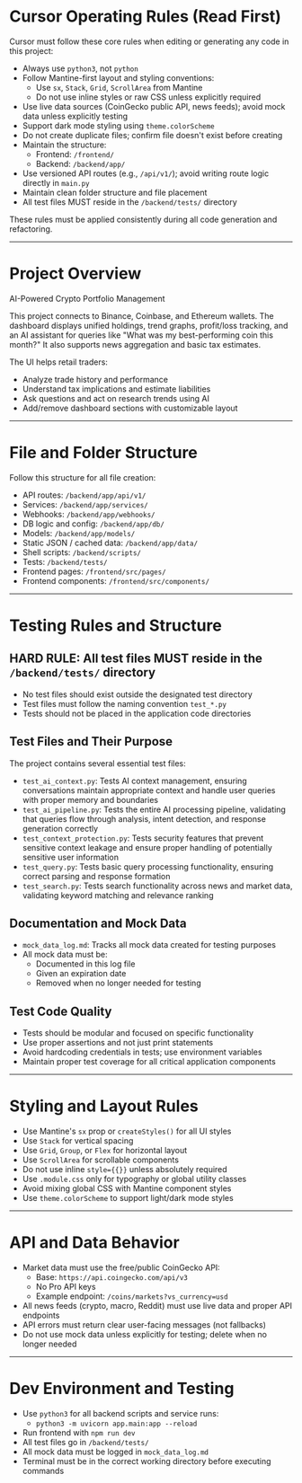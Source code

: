 # Cursor Operating Rules (Read First)

Cursor must follow these core rules when editing or generating any code in this project:

- Always use `python3`, not `python`
- Follow Mantine-first layout and styling conventions:
  - Use `sx`, `Stack`, `Grid`, `ScrollArea` from Mantine
  - Do not use inline styles or raw CSS unless explicitly required
- Use live data sources (CoinGecko public API, news feeds); avoid mock data unless explicitly testing
- Support dark mode styling using `theme.colorScheme`
- Do not create duplicate files; confirm file doesn't exist before creating
- Maintain the structure:
  - Frontend: `/frontend/`
  - Backend: `/backend/app/`
- Use versioned API routes (e.g., `/api/v1/`); avoid writing route logic directly in `main.py`
- Maintain clean folder structure and file placement
- All test files MUST reside in the `/backend/tests/` directory

These rules must be applied consistently during all code generation and refactoring.

---

# Project Overview

AI-Powered Crypto Portfolio Management

This project connects to Binance, Coinbase, and Ethereum wallets. The dashboard displays unified holdings, trend graphs, profit/loss tracking, and an AI assistant for queries like "What was my best-performing coin this month?" It also supports news aggregation and basic tax estimates.

The UI helps retail traders:
- Analyze trade history and performance
- Understand tax implications and estimate liabilities
- Ask questions and act on research trends using AI
- Add/remove dashboard sections with customizable layout

---

# File and Folder Structure

Follow this structure for all file creation:

- API routes: `/backend/app/api/v1/`
- Services: `/backend/app/services/`
- Webhooks: `/backend/app/webhooks/`
- DB logic and config: `/backend/app/db/`
- Models: `/backend/app/models/`
- Static JSON / cached data: `/backend/app/data/`
- Shell scripts: `/backend/scripts/`
- Tests: `/backend/tests/`
- Frontend pages: `/frontend/src/pages/`
- Frontend components: `/frontend/src/components/`

---

# Testing Rules and Structure

## HARD RULE: All test files MUST reside in the `/backend/tests/` directory

- No test files should exist outside the designated test directory
- Test files must follow the naming convention `test_*.py`
- Tests should not be placed in the application code directories

## Test Files and Their Purpose

The project contains several essential test files:

- `test_ai_context.py`: Tests AI context management, ensuring conversations maintain appropriate context and handle user queries with proper memory and boundaries
- `test_ai_pipeline.py`: Tests the entire AI processing pipeline, validating that queries flow through analysis, intent detection, and response generation correctly
- `test_context_protection.py`: Tests security features that prevent sensitive context leakage and ensure proper handling of potentially sensitive user information
- `test_query.py`: Tests basic query processing functionality, ensuring correct parsing and response formation
- `test_search.py`: Tests search functionality across news and market data, validating keyword matching and relevance ranking

## Documentation and Mock Data

- `mock_data_log.md`: Tracks all mock data created for testing purposes
- All mock data must be:
  - Documented in this log file
  - Given an expiration date
  - Removed when no longer needed for testing

## Test Code Quality

- Tests should be modular and focused on specific functionality
- Use proper assertions and not just print statements
- Avoid hardcoding credentials in tests; use environment variables
- Maintain proper test coverage for all critical application components

---

# Styling and Layout Rules

- Use Mantine's `sx` prop or `createStyles()` for all UI styles
- Use `Stack` for vertical spacing
- Use `Grid`, `Group`, or `Flex` for horizontal layout
- Use `ScrollArea` for scrollable components
- Do not use inline `style={{}}` unless absolutely required
- Use `.module.css` only for typography or global utility classes
- Avoid mixing global CSS with Mantine component styles
- Use `theme.colorScheme` to support light/dark mode styles

---

# API and Data Behavior

- Market data must use the free/public CoinGecko API:
  - Base: `https://api.coingecko.com/api/v3`
  - No Pro API keys
  - Example endpoint: `/coins/markets?vs_currency=usd`
- All news feeds (crypto, macro, Reddit) must use live data and proper API endpoints
- API errors must return clear user-facing messages (not fallbacks)
- Do not use mock data unless explicitly for testing; delete when no longer needed

---

# Dev Environment and Testing

- Use `python3` for all backend scripts and service runs:
  - `python3 -m uvicorn app.main:app --reload`
- Run frontend with `npm run dev`
- All test files go in `/backend/tests/`
- All mock data must be logged in `mock_data_log.md`
- Terminal must be in the correct working directory before executing commands
